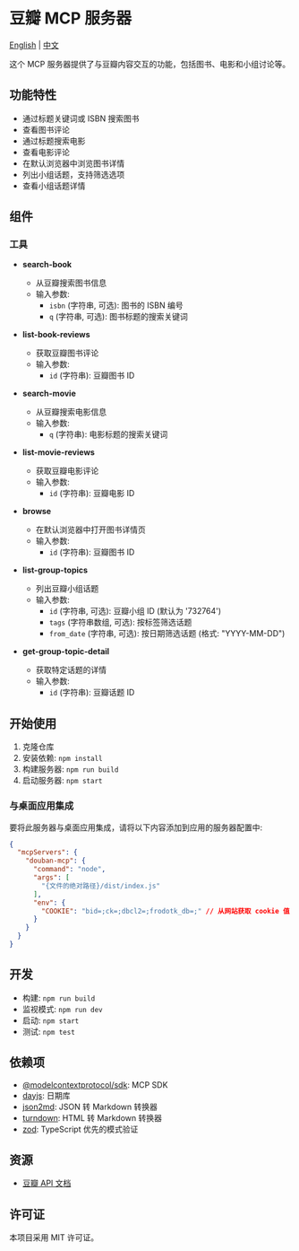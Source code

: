 # 豆瓣 MCP 服务器

[English](README.md) | [中文](README.zh-CN.md)

这个 MCP 服务器提供了与豆瓣内容交互的功能，包括图书、电影和小组讨论等。

## 功能特性

- 通过标题关键词或 ISBN 搜索图书
- 查看图书评论
- 通过标题搜索电影
- 查看电影评论
- 在默认浏览器中浏览图书详情
- 列出小组话题，支持筛选选项
- 查看小组话题详情

## 组件

### 工具

- **search-book**
  - 从豆瓣搜索图书信息
  - 输入参数:
    - `isbn` (字符串, 可选): 图书的 ISBN 编号
    - `q` (字符串, 可选): 图书标题的搜索关键词

- **list-book-reviews**
  - 获取豆瓣图书评论
  - 输入参数:
    - `id` (字符串): 豆瓣图书 ID

- **search-movie**
  - 从豆瓣搜索电影信息
  - 输入参数:
    - `q` (字符串): 电影标题的搜索关键词

- **list-movie-reviews**
  - 获取豆瓣电影评论
  - 输入参数:
    - `id` (字符串): 豆瓣电影 ID

- **browse**
  - 在默认浏览器中打开图书详情页
  - 输入参数:
    - `id` (字符串): 豆瓣图书 ID

- **list-group-topics**
  - 列出豆瓣小组话题
  - 输入参数:
    - `id` (字符串, 可选): 豆瓣小组 ID (默认为 '732764')
    - `tags` (字符串数组, 可选): 按标签筛选话题
    - `from_date` (字符串, 可选): 按日期筛选话题 (格式: "YYYY-MM-DD")

- **get-group-topic-detail**
  - 获取特定话题的详情
  - 输入参数:
    - `id` (字符串): 豆瓣话题 ID

## 开始使用

1. 克隆仓库
2. 安装依赖: `npm install`
3. 构建服务器: `npm run build`
4. 启动服务器: `npm start`

### 与桌面应用集成

要将此服务器与桌面应用集成，请将以下内容添加到应用的服务器配置中:

```json
{
  "mcpServers": {
    "douban-mcp": {
      "command": "node",
      "args": [
        "{文件的绝对路径}/dist/index.js"
      ],
      "env": {
        "COOKIE": "bid=;ck=;dbcl2=;frodotk_db=;" // 从网站获取 cookie 值
      }
    }
  }
}
```

## 开发

- 构建: `npm run build`
- 监视模式: `npm run dev`
- 启动: `npm start`
- 测试: `npm test`

## 依赖项

- [@modelcontextprotocol/sdk](https://github.com/modelcontextprotocol/sdk): MCP SDK
- [dayjs](https://day.js.org/): 日期库
- [json2md](https://github.com/IonicaBizau/json2md): JSON 转 Markdown 转换器
- [turndown](https://github.com/domchristie/turndown): HTML 转 Markdown 转换器
- [zod](https://github.com/colinhacks/zod): TypeScript 优先的模式验证

## 资源

- [豆瓣 API 文档](https://www.doubanapi.com/)

## 许可证

本项目采用 MIT 许可证。